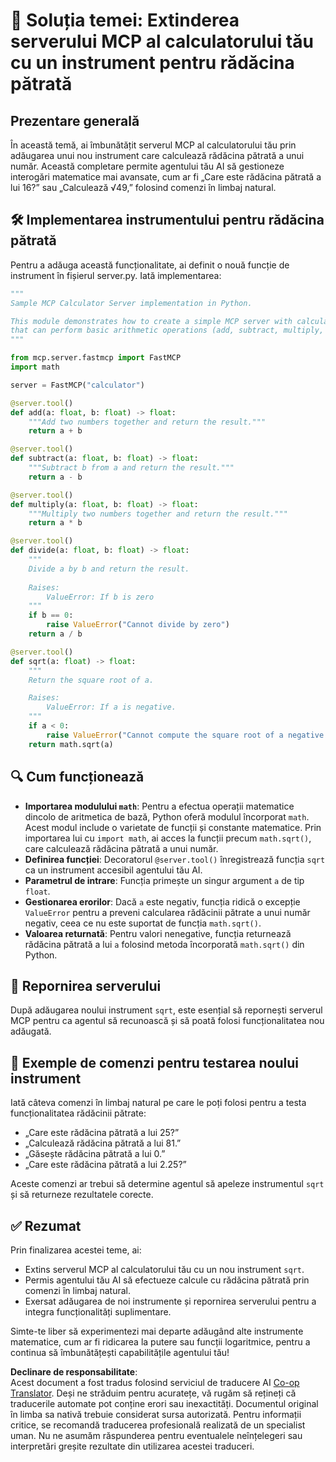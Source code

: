 <!--
CO_OP_TRANSLATOR_METADATA:
{
  "original_hash": "e9490aedc71f99bc774af57b207a7adb",
  "translation_date": "2025-07-13T21:55:01+00:00",
  "source_file": "03-GettingStarted/07-aitk/solution/README.md",
  "language_code": "ro"
}
-->
# 📘 Soluția temei: Extinderea serverului MCP al calculatorului tău cu un instrument pentru rădăcina pătrată

## Prezentare generală
În această temă, ai îmbunătățit serverul MCP al calculatorului tău prin adăugarea unui nou instrument care calculează rădăcina pătrată a unui număr. Această completare permite agentului tău AI să gestioneze interogări matematice mai avansate, cum ar fi „Care este rădăcina pătrată a lui 16?” sau „Calculează √49,” folosind comenzi în limbaj natural.

## 🛠️ Implementarea instrumentului pentru rădăcina pătrată
Pentru a adăuga această funcționalitate, ai definit o nouă funcție de instrument în fișierul server.py. Iată implementarea:

```python
"""
Sample MCP Calculator Server implementation in Python.

This module demonstrates how to create a simple MCP server with calculator tools
that can perform basic arithmetic operations (add, subtract, multiply, divide).
"""

from mcp.server.fastmcp import FastMCP
import math

server = FastMCP("calculator")

@server.tool()
def add(a: float, b: float) -> float:
    """Add two numbers together and return the result."""
    return a + b

@server.tool()
def subtract(a: float, b: float) -> float:
    """Subtract b from a and return the result."""
    return a - b

@server.tool()
def multiply(a: float, b: float) -> float:
    """Multiply two numbers together and return the result."""
    return a * b

@server.tool()
def divide(a: float, b: float) -> float:
    """
    Divide a by b and return the result.
    
    Raises:
        ValueError: If b is zero
    """
    if b == 0:
        raise ValueError("Cannot divide by zero")
    return a / b

@server.tool()
def sqrt(a: float) -> float:
    """
    Return the square root of a.

    Raises:
        ValueError: If a is negative.
    """
    if a < 0:
        raise ValueError("Cannot compute the square root of a negative number.")
    return math.sqrt(a)
```

## 🔍 Cum funcționează

- **Importarea modulului `math`**: Pentru a efectua operații matematice dincolo de aritmetica de bază, Python oferă modulul încorporat `math`. Acest modul include o varietate de funcții și constante matematice. Prin importarea lui cu `import math`, ai acces la funcții precum `math.sqrt()`, care calculează rădăcina pătrată a unui număr.
- **Definirea funcției**: Decoratorul `@server.tool()` înregistrează funcția `sqrt` ca un instrument accesibil agentului tău AI.
- **Parametrul de intrare**: Funcția primește un singur argument `a` de tip `float`.
- **Gestionarea erorilor**: Dacă `a` este negativ, funcția ridică o excepție `ValueError` pentru a preveni calcularea rădăcinii pătrate a unui număr negativ, ceea ce nu este suportat de funcția `math.sqrt()`.
- **Valoarea returnată**: Pentru valori nenegative, funcția returnează rădăcina pătrată a lui `a` folosind metoda încorporată `math.sqrt()` din Python.

## 🔄 Repornirea serverului
După adăugarea noului instrument `sqrt`, este esențial să repornești serverul MCP pentru ca agentul să recunoască și să poată folosi funcționalitatea nou adăugată.

## 💬 Exemple de comenzi pentru testarea noului instrument
Iată câteva comenzi în limbaj natural pe care le poți folosi pentru a testa funcționalitatea rădăcinii pătrate:

- „Care este rădăcina pătrată a lui 25?”
- „Calculează rădăcina pătrată a lui 81.”
- „Găsește rădăcina pătrată a lui 0.”
- „Care este rădăcina pătrată a lui 2.25?”

Aceste comenzi ar trebui să determine agentul să apeleze instrumentul `sqrt` și să returneze rezultatele corecte.

## ✅ Rezumat
Prin finalizarea acestei teme, ai:

- Extins serverul MCP al calculatorului tău cu un nou instrument `sqrt`.
- Permis agentului tău AI să efectueze calcule cu rădăcina pătrată prin comenzi în limbaj natural.
- Exersat adăugarea de noi instrumente și repornirea serverului pentru a integra funcționalități suplimentare.

Simte-te liber să experimentezi mai departe adăugând alte instrumente matematice, cum ar fi ridicarea la putere sau funcții logaritmice, pentru a continua să îmbunătățești capabilitățile agentului tău!

**Declinare de responsabilitate**:  
Acest document a fost tradus folosind serviciul de traducere AI [Co-op Translator](https://github.com/Azure/co-op-translator). Deși ne străduim pentru acuratețe, vă rugăm să rețineți că traducerile automate pot conține erori sau inexactități. Documentul original în limba sa nativă trebuie considerat sursa autorizată. Pentru informații critice, se recomandă traducerea profesională realizată de un specialist uman. Nu ne asumăm răspunderea pentru eventualele neînțelegeri sau interpretări greșite rezultate din utilizarea acestei traduceri.